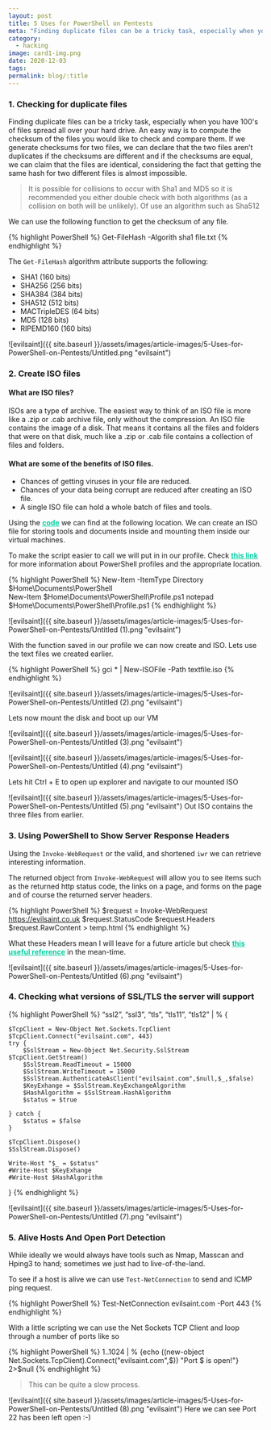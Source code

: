 ```yaml
---
layout: post
title: 5 Uses for PowerShell on Pentests
meta: "Finding duplicate files can be a tricky task, especially when you have 100's of files spread all over your hard drive."
category:
  - hacking
image: card1-img.png
date: 2020-12-03
tags:
permalink: blog/:title
---
```

<style>
  .hover-link:hover {
    
  }

  .hover-link {
    font-weight: bold;
    cursor: pointer;
    color: #05cfa3;
  }
</style>

### 1. Checking for duplicate files

Finding duplicate files can be a tricky task, especially when you have 100's of files spread all over your hard drive.  An easy way is to compute the checksum of the files you would like to check and compare them. If we generate checksums for two files, we can declare that the two files aren’t duplicates if the checksums are different and if the checksums are equal, we can claim that the files are identical, considering the fact that getting the same hash for two different files is almost impossible.

>It is possible for collisions to occur with Sha1 and MD5 so it is recommended you either double check with both algorithms (as a collision on both will be unlikely). Of use an algorithm such as Sha512

We can use the following function to get the checksum of any file. 

{% highlight PowerShell %}
Get-FileHash -Algorith sha1 file.txt
{% endhighlight %}

The <code>Get-FileHash</code> algorithm attribute supports the following:

<ul>
<li>SHA1 (160 bits)</li>
<li>SHA256 (256 bits)</li>
<li>SHA384 (384 bits)</li>
<li>SHA512 (512 bits)</li>
<li>MACTripleDES (64 bits)</li>
<li>MD5 (128 bits)</li>
<li>RIPEMD160 (160 bits)</li>
</ul>

![evilsaint]({{ site.baseurl }}/assets/images/article-images/5-Uses-for-PowerShell-on-Pentests/Untitled.png "evilsaint")

### 2. Create ISO files

#### What are ISO files?

ISOs are a type of archive. The easiest way to think of an ISO file is more like a .zip or .cab archive file, only without the compression. An ISO file contains the image of a disk. That means it contains all the files and folders that were on that disk, much like a .zip or .cab file contains a collection of files and folders.

#### What are some of the benefits of ISO files. 

<ul>
<li>Chances of getting viruses in your file are reduced.</li>
<li>Chances of your data being corrupt are reduced after creating an ISO file.</li>
<li>A single ISO file can hold a whole batch of files and tools. </li>
</ul>

Using the <a class="hover-link" target="_blank" href="https://gallery.technet.microsoft.com/scriptcenter/New-ISOFile-function-a8deeffd">code</a> we can find at the following location. We can create an ISO file for storing tools and documents inside and mounting them inside our virtual machines. 

To make the script easier to call we will put in in our profile. Check <a class="hover-link" target="_blank" href="https://docs.microsoft.com/en-us/powershell/module/microsoft.powershell.core/about/about_profiles?view=powershell-7.1#the-profile-files">this link</a> for more information about PowerShell profiles and the appropriate location.

{% highlight PowerShell %}
New-Item -ItemType Directory $Home\Documents\PowerShell\
New-Item $Home\Documents\PowerShell\Profile.ps1
notepad $Home\Documents\PowerShell\Profile.ps1
{% endhighlight %}

![evilsaint]({{ site.baseurl }}/assets/images/article-images/5-Uses-for-PowerShell-on-Pentests/Untitled (1).png "evilsaint")

With the function saved in our profile we can now create and ISO. Lets use the text files we created earlier. 

{% highlight PowerShell %}
gci * | New-ISOFile -Path textfile.iso
{% endhighlight %}

![evilsaint]({{ site.baseurl }}/assets/images/article-images/5-Uses-for-PowerShell-on-Pentests/Untitled (2).png "evilsaint")

Lets now mount the disk and boot up our VM

![evilsaint]({{ site.baseurl }}/assets/images/article-images/5-Uses-for-PowerShell-on-Pentests/Untitled (3).png "evilsaint")

![evilsaint]({{ site.baseurl }}/assets/images/article-images/5-Uses-for-PowerShell-on-Pentests/Untitled (4).png "evilsaint")

Lets hit Ctrl + E to open up explorer and navigate to our mounted ISO

![evilsaint]({{ site.baseurl }}/assets/images/article-images/5-Uses-for-PowerShell-on-Pentests/Untitled (5).png "evilsaint")
Out ISO contains the three files from earlier. 

### 3. Using PowerShell to Show Server Response Headers

Using the <code>Invoke-WebRequest</code> or the valid, and shortened <code>iwr</code> we can retrieve interesting information. 

The returned object from <code>Invoke-WebReques</code>t will allow you to see items such as the returned http status code, the links on a page, and forms on the page and of course the returned server headers. 

{% highlight PowerShell %}
$request = Invoke-WebRequest https://evilsaint.co.uk
$request.StatusCode
$request.Headers
$request.RawContent > temp.html
{% endhighlight %}

What these Headers mean I will leave for a future article but check <a class="hover-link" target="_blank" href="https://flaviocopes.com/http-response-headers/">this useful reference</a> in the mean-time.

![evilsaint]({{ site.baseurl }}/assets/images/article-images/5-Uses-for-PowerShell-on-Pentests/Untitled (6).png "evilsaint")

### 4. Checking what versions of SSL/TLS the server will support

{% highlight PowerShell %}
“ssl2”, “ssl3”, “tls”, “tls11”, “tls12” | % {

    $TcpClient = New-Object Net.Sockets.TcpClient
    $TcpClient.Connect("evilsaint.com", 443)
    try {
        $SslStream = New-Object Net.Security.SslStream $TcpClient.GetStream()
        $SslStream.ReadTimeout = 15000
        $SslStream.WriteTimeout = 15000
        $SslStream.AuthenticateAsClient("evilsaint.com",$null,$_,$false)
        $KeyExhange = $SslStream.KeyExchangeAlgorithm
        $HashAlgorithm = $SslStream.HashAlgorithm
        $status = $true

    } catch {
        $status = $false
    }

    $TcpClient.Dispose()
    $SslStream.Dispose()

    Write-Host "$_ = $status"
    #Write-Host $KeyExhange
    #Write-Host $HashAlgorithm
}
{% endhighlight %}

![evilsaint]({{ site.baseurl }}/assets/images/article-images/5-Uses-for-PowerShell-on-Pentests/Untitled (7).png "evilsaint")

### 5. Alive Hosts And Open Port Detection

While ideally we would always have tools such as Nmap, Masscan and Hping3 to hand; sometimes we just had to live-of-the-land. 

To see if a host is alive we can use <code>Test-NetConnection</code> to send and ICMP ping request. 

{% highlight PowerShell %}
Test-NetConnection evilsaint.com -Port 443
{% endhighlight %}

With a little scripting we can use the Net Sockets TCP Client and loop through a number of ports like so

{% highlight PowerShell %}
1..1024 | % {echo ((new-object Net.Sockets.TcpClient).Connect("evilsaint.com",$)) "Port $ is open!"} 2>$null
{% endhighlight %}

> This can be quite a slow process.

![evilsaint]({{ site.baseurl }}/assets/images/article-images/5-Uses-for-PowerShell-on-Pentests/Untitled (8).png "evilsaint")
Here we can see Port 22 has been left open :-)